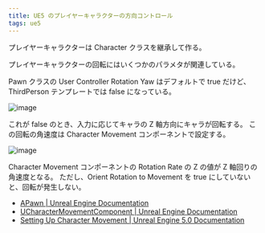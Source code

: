 ```yaml
---
title: UE5 のプレイヤーキャラクターの方向コントロール
tags: ue5
---
```


プレイヤーキャラクターは Character クラスを継承して作る。

プレイヤーキャラクターの回転にはいくつかのパラメタが関連している。

Pawn クラスの User Controller Rotation Yaw はデフォルトで true だけど、ThirdPerson テンプレートでは false になっている。

![image](https://user-images.githubusercontent.com/65044/230344254-e99b3ee7-234d-48a6-81da-e0910b3c96de.png)

これが false のとき、入力に応じてキャラの Z 軸方向にキャラが回転する。
この回転の角速度は Character Movement コンポーネントで設定する。

![image](https://user-images.githubusercontent.com/65044/230344972-7af98582-b868-45dc-944c-423715d1101b.png)

Character Movement コンポーネントの Rotation Rate の Z の値が Z 軸回りの角速度となる。
ただし、Orient Rotation to Movement を true にしていないと、回転が発生しない。

- [APawn \| Unreal Engine Documentation](https://docs.unrealengine.com/5.1/en-US/API/Runtime/Engine/GameFramework/APawn/)
- [UCharacterMovementComponent \| Unreal Engine Documentation](https://docs.unrealengine.com/5.1/en-US/API/Runtime/Engine/GameFramework/UCharacterMovementComponent/)
- [Setting Up Character Movement \| Unreal Engine 5.0 Documentation](https://docs.unrealengine.com/5.0/en-US/setting-up-character-movement/)
